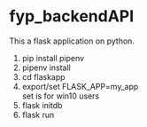 # fyp_backendAPI
This a flask application on python.

1. pip install pipenv
2. pipenv install
3. cd flaskapp
4. export/set FLASK_APP=my_app <br>
set is for win10 users
5. flask initdb
6. flask run
